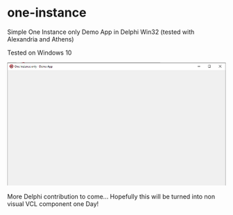 # one-instance
Simple One Instance only Demo App in Delphi Win32 (tested with Alexandria and Athens)

Tested on Windows 10


<p align="center"><img src="screenshot.png"></p>

More Delphi contribution to come... Hopefully this will be turned into non visual VCL component one Day!
